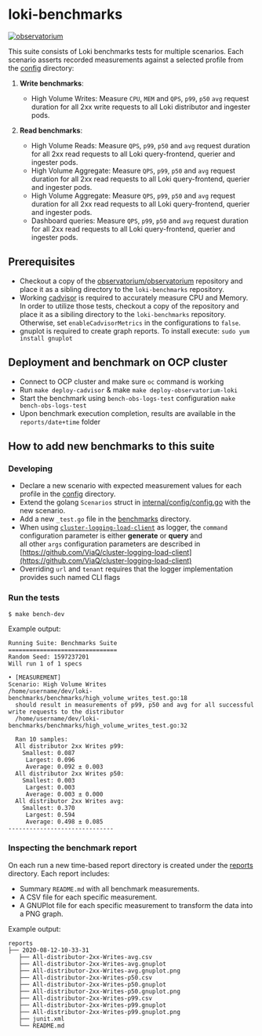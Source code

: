# loki-benchmarks

[![observatorium](https://circleci.com/gh/observatorium/loki-benchmarks.svg?style=svg)](https://app.circleci.com/pipelines/github/observatorium/loki-benchmarks)

This suite consists of Loki benchmarks tests for multiple scenarios. Each scenario asserts recorded measurements against a selected profile from the [config](./config) directory:

1. **Write benchmarks**:
   - High Volume Writes: Measure `CPU`, `MEM` and `QPS`, `p99`, `p50` `avg` request duration for all 2xx write requests to all Loki distributor and ingester pods.

2. **Read benchmarks**:
   - High Volume Reads: Measure `QPS`, `p99`, `p50` and `avg` request duration for all 2xx read requests to all Loki query-frontend, querier and ingester pods.
   - High Volume Aggregate: Measure `QPS`, `p99`, `p50` and `avg` request duration for all 2xx read requests to all Loki query-frontend, querier and ingester pods.
   - High Volume Aggregate: Measure `QPS`, `p99`, `p50` and `avg` request duration for all 2xx read requests to all Loki query-frontend, querier and ingester pods.
   - Dashboard queries: Measure `QPS`, `p99`, `p50` and `avg` request duration for all 2xx read requests to all Loki query-frontend, querier and ingester pods.

## Prerequisites

* Checkout a copy of the [observatorium/observatorium](https://github.com/observatorium/observatorium) repository and place it as a sibling directory to the `loki-benchmarks` repository.  
* Working [cadvisor](https://github.com/google/cadvisor) is required to accurately measure CPU and Memory. In order to utilize those tests, checkout a copy of the repository and place it as a sibiling directory to the `loki-benchmarks` repository. Otherwise, set `enableCadvisorMetrics` in the configurations to `false`.
* gnuplot is required to create graph reports. To install execute: `sudo yum install gnuplot`

## Deployment and benchmark on OCP cluster

* Connect to OCP cluster and make sure `oc` command is working  
* Run `make deploy-cadvisor` & make `make deploy-observatorium-loki`
* Start the benchmark using `bench-obs-logs-test` configuration `make bench-obs-logs-test`
* Upon benchmark execution completion, results are available in the `reports/date+time` folder

## How to add new benchmarks to this suite

### Developing

* Declare a new scenario with expected measurement values for each profile in the [config](./config) directory.
* Extend the golang `Scenarios` struct in [internal/config/config.go](./internal/config/config.go) with the new scenario.
* Add a new `_test.go` file in the [benchmarks](./benchmarks) directory.
* When using [`cluster-logging-load-client`](quay.io/openshift-logging/cluster-logging-load-client:latest) as logger,
  the `command` configuration parameter is either **generate** or **query** and  
  all other `args` configuration parameters are described in [https://github.com/ViaQ/cluster-logging-load-client](https://github.com/ViaQ/cluster-logging-load-client)
* Overriding `url` and `tenant` requires that the logger implementation provides such named CLI flags

### Run the tests

```
$ make bench-dev
```

Example output:
```
Running Suite: Benchmarks Suite
===============================
Random Seed: 1597237201
Will run 1 of 1 specs

• [MEASUREMENT]
Scenario: High Volume Writes
/home/username/dev/loki-benchmarks/benchmarks/high_volume_writes_test.go:18
  should result in measurements of p99, p50 and avg for all successful write requests to the distributor
  /home/username/dev/loki-benchmarks/benchmarks/high_volume_writes_test.go:32

  Ran 10 samples:
  All distributor 2xx Writes p99:
    Smallest: 0.087
     Largest: 0.096
     Average: 0.092 ± 0.003
  All distributor 2xx Writes p50:
    Smallest: 0.003
     Largest: 0.003
     Average: 0.003 ± 0.000
  All distributor 2xx Writes avg:
    Smallest: 0.370
     Largest: 0.594
     Average: 0.498 ± 0.085
------------------------------
```

### Inspecting the benchmark report

On each run a new time-based report directory is created under the [reports](./reports) directory. Each report includes:
* Summary `README.md` with all benchmark measurements.
* A CSV file for each specific measurement.
* A GNUPlot file for each specific measurement to transform the data into a PNG graph.

Example output:
```
reports
├── 2020-08-12-10-33-31
   ├── All-distributor-2xx-Writes-avg.csv
   ├── All-distributor-2xx-Writes-avg.gnuplot
   ├── All-distributor-2xx-Writes-avg.gnuplot.png
   ├── All-distributor-2xx-Writes-p50.csv
   ├── All-distributor-2xx-Writes-p50.gnuplot
   ├── All-distributor-2xx-Writes-p50.gnuplot.png
   ├── All-distributor-2xx-Writes-p99.csv
   ├── All-distributor-2xx-Writes-p99.gnuplot
   ├── All-distributor-2xx-Writes-p99.gnuplot.png
   ├── junit.xml
   └── README.md
```
